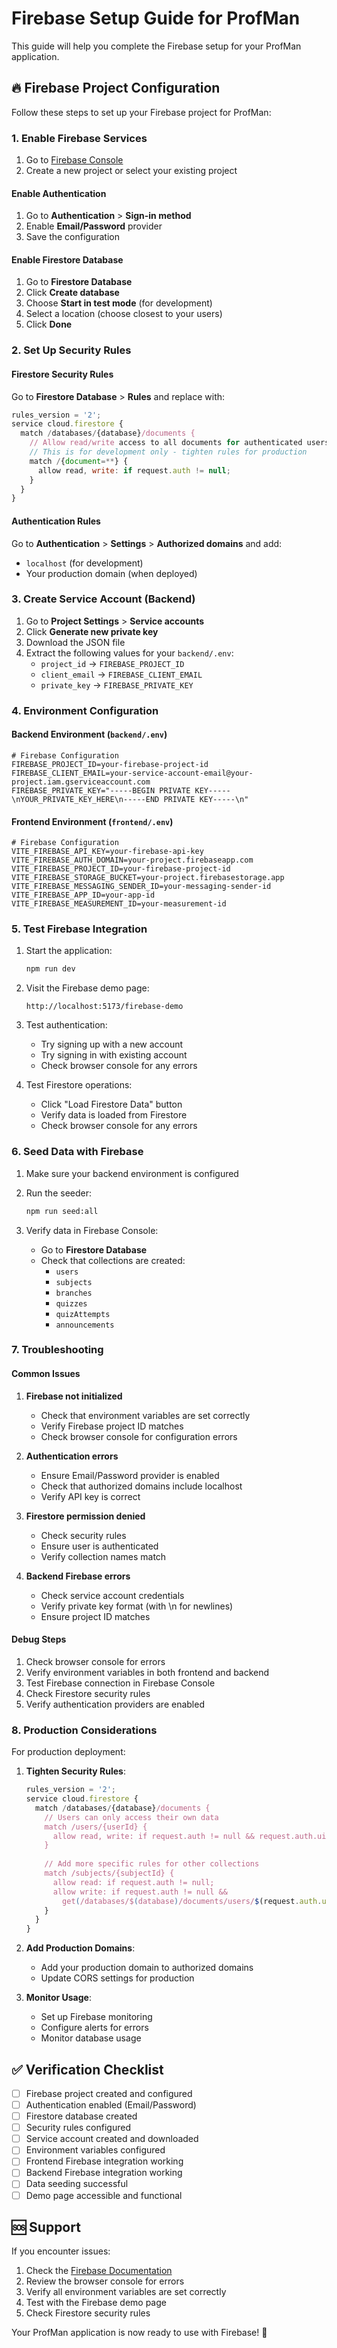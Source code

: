 # Firebase Setup Guide for ProfMan

This guide will help you complete the Firebase setup for your ProfMan application.

## 🔥 Firebase Project Configuration

Follow these steps to set up your Firebase project for ProfMan:

### 1. Enable Firebase Services

1. Go to [Firebase Console](https://console.firebase.google.com)
2. Create a new project or select your existing project

#### Enable Authentication
1. Go to **Authentication** > **Sign-in method**
2. Enable **Email/Password** provider
3. Save the configuration

#### Enable Firestore Database
1. Go to **Firestore Database**
2. Click **Create database**
3. Choose **Start in test mode** (for development)
4. Select a location (choose closest to your users)
5. Click **Done**

### 2. Set Up Security Rules

#### Firestore Security Rules
Go to **Firestore Database** > **Rules** and replace with:

```javascript
rules_version = '2';
service cloud.firestore {
  match /databases/{database}/documents {
    // Allow read/write access to all documents for authenticated users
    // This is for development only - tighten rules for production
    match /{document=**} {
      allow read, write: if request.auth != null;
    }
  }
}
```

#### Authentication Rules
Go to **Authentication** > **Settings** > **Authorized domains** and add:
- `localhost` (for development)
- Your production domain (when deployed)

### 3. Create Service Account (Backend)

1. Go to **Project Settings** > **Service accounts**
2. Click **Generate new private key**
3. Download the JSON file
4. Extract the following values for your `backend/.env`:
   - `project_id` → `FIREBASE_PROJECT_ID`
   - `client_email` → `FIREBASE_CLIENT_EMAIL`
   - `private_key` → `FIREBASE_PRIVATE_KEY`

### 4. Environment Configuration

#### Backend Environment (`backend/.env`)
```env
# Firebase Configuration
FIREBASE_PROJECT_ID=your-firebase-project-id
FIREBASE_CLIENT_EMAIL=your-service-account-email@your-project.iam.gserviceaccount.com
FIREBASE_PRIVATE_KEY="-----BEGIN PRIVATE KEY-----\nYOUR_PRIVATE_KEY_HERE\n-----END PRIVATE KEY-----\n"
```

#### Frontend Environment (`frontend/.env`)
```env
# Firebase Configuration
VITE_FIREBASE_API_KEY=your-firebase-api-key
VITE_FIREBASE_AUTH_DOMAIN=your-project.firebaseapp.com
VITE_FIREBASE_PROJECT_ID=your-firebase-project-id
VITE_FIREBASE_STORAGE_BUCKET=your-project.firebasestorage.app
VITE_FIREBASE_MESSAGING_SENDER_ID=your-messaging-sender-id
VITE_FIREBASE_APP_ID=your-app-id
VITE_FIREBASE_MEASUREMENT_ID=your-measurement-id
```

### 5. Test Firebase Integration

1. Start the application:
   ```bash
   npm run dev
   ```

2. Visit the Firebase demo page:
   ```
   http://localhost:5173/firebase-demo
   ```

3. Test authentication:
   - Try signing up with a new account
   - Try signing in with existing account
   - Check browser console for any errors

4. Test Firestore operations:
   - Click "Load Firestore Data" button
   - Verify data is loaded from Firestore
   - Check browser console for any errors

### 6. Seed Data with Firebase

1. Make sure your backend environment is configured
2. Run the seeder:
   ```bash
   npm run seed:all
   ```

3. Verify data in Firebase Console:
   - Go to **Firestore Database**
   - Check that collections are created:
     - `users`
     - `subjects`
     - `branches`
     - `quizzes`
     - `quizAttempts`
     - `announcements`

### 7. Troubleshooting

#### Common Issues

1. **Firebase not initialized**
   - Check that environment variables are set correctly
   - Verify Firebase project ID matches
   - Check browser console for configuration errors

2. **Authentication errors**
   - Ensure Email/Password provider is enabled
   - Check that authorized domains include localhost
   - Verify API key is correct

3. **Firestore permission denied**
   - Check security rules
   - Ensure user is authenticated
   - Verify collection names match

4. **Backend Firebase errors**
   - Check service account credentials
   - Verify private key format (with \n for newlines)
   - Ensure project ID matches

#### Debug Steps

1. Check browser console for errors
2. Verify environment variables in both frontend and backend
3. Test Firebase connection in Firebase Console
4. Check Firestore security rules
5. Verify authentication providers are enabled

### 8. Production Considerations

For production deployment:

1. **Tighten Security Rules**:
   ```javascript
   rules_version = '2';
   service cloud.firestore {
     match /databases/{database}/documents {
       // Users can only access their own data
       match /users/{userId} {
         allow read, write: if request.auth != null && request.auth.uid == userId;
       }
       
       // Add more specific rules for other collections
       match /subjects/{subjectId} {
         allow read: if request.auth != null;
         allow write: if request.auth != null && 
           get(/databases/$(database)/documents/users/$(request.auth.uid)).data.role in ['admin', 'professor'];
       }
     }
   }
   ```

2. **Add Production Domains**:
   - Add your production domain to authorized domains
   - Update CORS settings for production

3. **Monitor Usage**:
   - Set up Firebase monitoring
   - Configure alerts for errors
   - Monitor database usage

## ✅ Verification Checklist

- [ ] Firebase project created and configured
- [ ] Authentication enabled (Email/Password)
- [ ] Firestore database created
- [ ] Security rules configured
- [ ] Service account created and downloaded
- [ ] Environment variables configured
- [ ] Frontend Firebase integration working
- [ ] Backend Firebase integration working
- [ ] Data seeding successful
- [ ] Demo page accessible and functional

## 🆘 Support

If you encounter issues:

1. Check the [Firebase Documentation](https://firebase.google.com/docs)
2. Review the browser console for errors
3. Verify all environment variables are set correctly
4. Test with the Firebase demo page
5. Check Firestore security rules

Your ProfMan application is now ready to use with Firebase! 🎉
